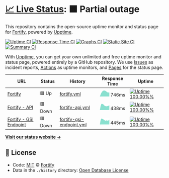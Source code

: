 # [📈 Live Status](https://Fortify-Labs.github.io/status): <!--live status--> **🟧 Partial outage**

This repository contains the open-source uptime monitor and status page for [Fortify](https://fortify.gg/), powered by [Upptime](https://github.com/upptime/upptime).

[![Uptime CI](https://github.com/koj-co/upptime/workflows/Uptime%20CI/badge.svg)](https://github.com/koj-co/upptime/actions?query=workflow%3A%22Uptime+CI%22)
[![Response Time CI](https://github.com/koj-co/upptime/workflows/Response%20Time%20CI/badge.svg)](https://github.com/koj-co/upptime/actions?query=workflow%3A%22Response+Time+CI%22)
[![Graphs CI](https://github.com/koj-co/upptime/workflows/Graphs%20CI/badge.svg)](https://github.com/koj-co/upptime/actions?query=workflow%3A%22Graphs+CI%22)
[![Static Site CI](https://github.com/koj-co/upptime/workflows/Static%20Site%20CI/badge.svg)](https://github.com/koj-co/upptime/actions?query=workflow%3A%22Static+Site+CI%22)
[![Summary CI](https://github.com/koj-co/upptime/workflows/Summary%20CI/badge.svg)](https://github.com/koj-co/upptime/actions?query=workflow%3A%22Summary+CI%22)

With [Upptime](https://upptime.js.org), you can get your own unlimited and free uptime monitor and status page, powered entirely by a GitHub repository. We use [Issues](https://github.com/Fortify-Labs/status/issues) as incident reports, [Actions](https://github.com/Fortify-Labs/status/actions) as uptime monitors, and [Pages](https://Fortify-Labs.github.io/status) for the status page.

<!--start: status pages-->
<!-- This summary is generated by Upptime (https://github.com/upptime/upptime) -->
<!-- Do not edit this manually, your changes will be overwritten -->

| URL                                              | Status  | History                                                                                                            | Response Time                                                                             | Uptime                                                                                                                                                                                                                                            |
| ------------------------------------------------ | ------- | ------------------------------------------------------------------------------------------------------------------ | ----------------------------------------------------------------------------------------- | ------------------------------------------------------------------------------------------------------------------------------------------------------------------------------------------------------------------------------------------------- |
| [Fortify](https://fortify.gg)                    | 🟩 Up   | [fortify.yml](https://github.com/Fortify-Labs/status/commits/master/history/fortify.yml)                           | <img alt="Response time graph" src="./graphs/fortify.png" height="20"> 746ms              | [![Uptime 100.00%%](https://img.shields.io/endpoint?url=https%3A%2F%2Fraw.githubusercontent.com%2FFortify-Labs%2Fstatus%2Fmaster%2Fapi%2Ffortify%2Fuptime.json)](https://Fortify-Labs.github.io/status/history/fortify)                           |
| [Fortify - API](https://api.fortify.gg/graphql)  | 🟥 Down | [fortify-api.yml](https://github.com/Fortify-Labs/status/commits/master/history/fortify-api.yml)                   | <img alt="Response time graph" src="./graphs/fortify-api.png" height="20"> 438ms          | [![Uptime 100.00%%](https://img.shields.io/endpoint?url=https%3A%2F%2Fraw.githubusercontent.com%2FFortify-Labs%2Fstatus%2Fmaster%2Fapi%2Ffortify-api%2Fuptime.json)](https://Fortify-Labs.github.io/status/history/fortify-api)                   |
| [Fortify - GSI Endpoint](https://gsi.fortify.gg) | 🟥 Down | [fortify-gsi-endpoint.yml](https://github.com/Fortify-Labs/status/commits/master/history/fortify-gsi-endpoint.yml) | <img alt="Response time graph" src="./graphs/fortify-gsi-endpoint.png" height="20"> 445ms | [![Uptime 100.00%%](https://img.shields.io/endpoint?url=https%3A%2F%2Fraw.githubusercontent.com%2FFortify-Labs%2Fstatus%2Fmaster%2Fapi%2Ffortify-gsi-endpoint%2Fuptime.json)](https://Fortify-Labs.github.io/status/history/fortify-gsi-endpoint) |

<!--end: status pages-->

[**Visit our status website →**](https://Fortify-Labs.github.io/status)

## 📄 License

- Code: [MIT](./LICENSE) © [Fortify](https://fortify.gg/)
- Data in the `./history` directory: [Open Database License](https://opendatacommons.org/licenses/odbl/1-0/)
